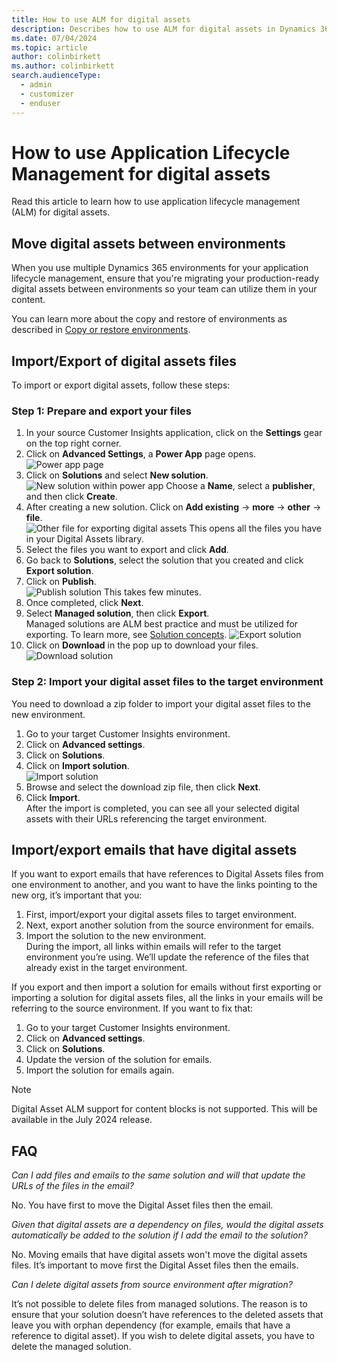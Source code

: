 ```yaml
---
title: How to use ALM for digital assets
description: Describes how to use ALM for digital assets in Dynamics 365 Customer Insights - Journeys.
ms.date: 07/04/2024
ms.topic: article
author: colinbirkett
ms.author: colinbirkett
search.audienceType: 
  - admin
  - customizer
  - enduser
---
```


# How to use Application Lifecycle Management for digital assets

Read this article to learn how to use application lifecycle management (ALM) for digital assets.

## Move digital assets between environments

When you use multiple Dynamics 365 environments for your application lifecycle management, ensure that you're migrating your production-ready digital assets between environments so your team can utilize them in your content.

You can learn more about the copy and restore of environments as described in [Copy or restore environments](/journeys/copy-or-restore.md#copy-a-customer-insights---journeys-environment-to-another-environment).

## Import/Export of digital assets files

To import or export digital assets, follow these steps:

### Step 1: Prepare and export your files

1. In your source Customer Insights application, click on the **Settings** gear on the top right corner.
1. Click on **Advanced Settings**, a **Power App** page opens.
![Power app page](media/alm-power-page.png)
1. Click on **Solutions** and select **New solution**. 
![New solution within power app](media/alm-new-solution.png)
Choose a **Name**, select a **publisher**, and then click **Create**.
1. After creating a new solution. Click on **Add existing** -> **more** -> **other** -> **file**.  
![Other file for exporting digital assets](media/alm-add-existing.png)
This opens all the files you have in your Digital Assets library.
1. Select the files you want to export and click **Add**.
1. Go back to **Solutions**, select the solution that you created and click **Export solution**.
1. Click on **Publish**.  
![Publish solution](media/alm-publish.png)
This takes few minutes.  
1. Once completed, click **Next**.
1. Select **Managed solution**, then click **Export**.  
Managed solutions are ALM best practice and must be utilized for exporting. To learn more, see [Solution concepts](/power-platform/alm/solution-concepts-alm#managed-and-unmanaged-solutions).
![Export solution](media/alm-export.png)
1. Click on **Download** in the pop up to download your files.  
![Download solution](media/alm-download.png)

### Step 2: Import your digital asset files to the target environment

You need to download a zip folder to import your digital asset files to the new environment.

1. Go to your target Customer Insights environment.
1. Click on **Advanced settings**.
1. Click on **Solutions**.
1. Click on **Import solution**.  
![Import solution](media/alm-import.png)
1. Browse and select the download zip file, then click **Next**.
1. Click **Import**.  
After the import is completed, you can see all your selected digital assets with their URLs referencing the target environment.

## Import/export emails that have digital assets

If you want to export emails that have references to Digital Assets files from one environment to another, and you want to have the links pointing to the new org, it’s important that you:

1. First, import/export your digital assets files to target environment.
1. Next, export another solution from the source environment for emails.
1. Import the solution to the new environment.  
During the import, all links within emails will refer to the target environment you’re using. We’ll update the reference of the files that already exist in the target environment.

If you export and then import a solution for emails without first exporting or importing a solution for digital assets files, all the links in your emails will be referring to the source environment. If you want to fix that:

1. Go to your target Customer Insights environment.
1. Click on **Advanced settings**.
1. Click on **Solutions**.
1. Update the version of the solution for emails.
1. Import the solution for emails again.

> [!NOTE]
> Digital Asset ALM support for content blocks is not supported. This will be available in the July 2024 release.

## FAQ

*Can I add files and emails to the same solution and will that update the URLs of the files in the email?*

No. You have first to move the Digital Asset files then the email.

*Given that digital assets are a dependency on files, would the digital assets automatically be added to the solution if I add the email to the solution?*

No. Moving emails that have digital assets won't move the digital assets files. It’s important to move first the Digital Asset files then the emails.

*Can I delete digital assets from source environment after migration?*

It’s not possible to delete files from managed solutions. The reason is to ensure that your solution doesn’t have references to the deleted assets that leave you with orphan dependency (for example, emails that have a reference to digital asset). If you wish to delete digital assets, you have to delete the managed solution.
